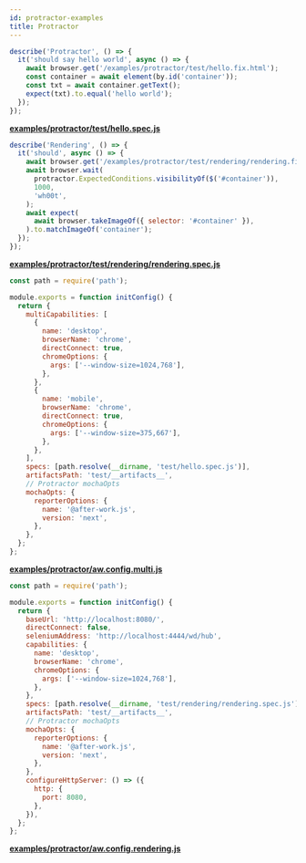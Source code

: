 ```yaml
---
id: protractor-examples
title: Protractor
---
```


```javascript
describe('Protractor', () => {
  it('should say hello world', async () => {
    await browser.get('/examples/protractor/test/hello.fix.html');
    const container = await element(by.id('container'));
    const txt = await container.getText();
    expect(txt).to.equal('hello world');
  });
});
```

**[examples/protractor/test/hello.spec.js](https://github.com/qlik-oss/after-work.js/tree/master/examples/protractor/test/hello.spec.js)**

```javascript
describe('Rendering', () => {
  it('should', async () => {
    await browser.get('/examples/protractor/test/rendering/rendering.fix.html');
    await browser.wait(
      protractor.ExpectedConditions.visibilityOf($('#container')),
      1000,
      'wh00t',
    );
    await expect(
      await browser.takeImageOf({ selector: '#container' }),
    ).to.matchImageOf('container');
  });
});
```

**[examples/protractor/test/rendering/rendering.spec.js](https://github.com/qlik-oss/after-work.js/tree/master/examples/protractor/test/rendering/rendering.spec.js)**

```javascript
const path = require('path');

module.exports = function initConfig() {
  return {
    multiCapabilities: [
      {
        name: 'desktop',
        browserName: 'chrome',
        directConnect: true,
        chromeOptions: {
          args: ['--window-size=1024,768'],
        },
      },
      {
        name: 'mobile',
        browserName: 'chrome',
        directConnect: true,
        chromeOptions: {
          args: ['--window-size=375,667'],
        },
      },
    ],
    specs: [path.resolve(__dirname, 'test/hello.spec.js')],
    artifactsPath: 'test/__artifacts__',
    // Protractor mochaOpts
    mochaOpts: {
      reporterOptions: {
        name: '@after-work.js',
        version: 'next',
      },
    },
  };
};
```

**[examples/protractor/aw.config.multi.js](https://github.com/qlik-oss/after-work.js/tree/master/examples/protractor/aw.config.multi.js)**

```javascript
const path = require('path');

module.exports = function initConfig() {
  return {
    baseUrl: 'http://localhost:8080/',
    directConnect: false,
    seleniumAddress: 'http://localhost:4444/wd/hub',
    capabilities: {
      name: 'desktop',
      browserName: 'chrome',
      chromeOptions: {
        args: ['--window-size=1024,768'],
      },
    },
    specs: [path.resolve(__dirname, 'test/rendering/rendering.spec.js')],
    artifactsPath: 'test/__artifacts__',
    // Protractor mochaOpts
    mochaOpts: {
      reporterOptions: {
        name: '@after-work.js',
        version: 'next',
      },
    },
    configureHttpServer: () => ({
      http: {
        port: 8080,
      },
    }),
  };
};
```

**[examples/protractor/aw.config.rendering.js](https://github.com/qlik-oss/after-work.js/tree/master/examples/protractor/aw.config.rendering.js)**

